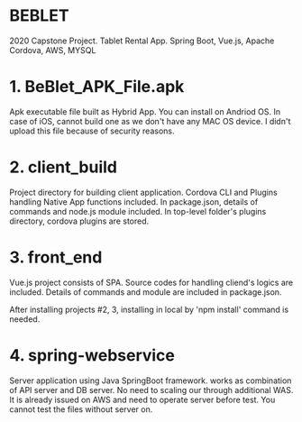 # BEBLET
2020 Capstone Project. Tablet Rental App. Spring Boot, Vue.js, Apache Cordova, AWS, MYSQL


# 1. BeBlet_APK_File.apk

Apk executable file built as Hybrid App.
You can install on Andriod OS.
In case of iOS, cannot build one as we don't have any MAC OS device.
I didn't upload this file because of security reasons.



# 2. client_build

Project directory for building client application.
Cordova CLI and Plugins handling Native App functions included.
In package.json, details of commands and node.js module included.
In top-level folder's plugins directory, cordova plugins are stored.



# 3. front_end

Vue.js project consists of SPA.
Source codes for handling cliend's logics are included.
Details of commands and module are included in package.json.

After installing projects #2, 3, installing in local by 'npm install' command is needed.



# 4. spring-webservice

Server application using Java SpringBoot framework.
works as combination of API server and DB server.
No need to scaling our through additional WAS.
It is already issued on AWS and need to operate server before test.
You cannot test the files without server on.
